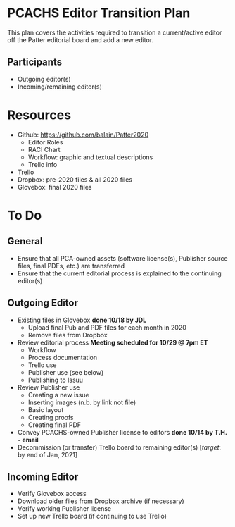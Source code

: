 # PCACHS Editor Transition Plan

This plan covers the activities required to transition a current/active editor off the Patter editorial board and add a new editor.

## Participants
* Outgoing editor(s)
* Incoming/remaining editor(s)

# Resources
* Github: https://github.com/balain/Patter2020
  * Editor Roles
  * RACI Chart
  * Workflow: graphic and textual descriptions
  * Trello info
* Trello
* Dropbox: pre-2020 files & all 2020 files
* Glovebox: final 2020 files

# To Do

## General

* Ensure that all PCA-owned assets (software license(s), Publisher source files, final PDFs, etc.) are transferred
* Ensure that the current editorial process is explained to the continuing editor(s)

## Outgoing Editor

* Existing files in Glovebox **done 10/18 by JDL**
  * Upload final Pub and PDF files for each month in 2020
  * Remove files from Dropbox
* Review editorial process **Meeting scheduled for 10/29 @ 7pm ET**
  * Workflow
  * Process documentation
  * Trello use
  * Publisher use (see below)
  * Publishing to Issuu
* Review Publisher use
  * Creating a new issue
  * Inserting images (n.b. by link not file)
  * Basic layout
  * Creating proofs
  * Creating final PDF
* Convey PCACHS-owned Publisher license to editors **done 10/14 by T.H. - email**
* Decommission (or transfer) Trello board to remaining editor(s) [*target*: by end of Jan, 2021]

## Incoming Editor

* Verify Glovebox access
* Download older files from Dropbox archive (if necessary)
* Verify working Publisher license
* Set up new Trello board (if continuing to use Trello)
